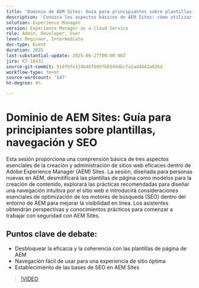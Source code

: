 ```yaml
---
title: 'Dominio de AEM Sites: Guía para principiantes sobre plantillas, navegación y SEO'
description: 'Conozca los aspectos básicos de AEM Sites: cómo utilizar plantillas de página, diseñar una navegación intuitiva y aplicar prácticas de SEO clave para aumentar la visibilidad y el rendimiento del sitio.'
solution: Experience Manager
version: Experience Manager as a Cloud Service
role: Admin, Developer, User
level: Beginner, Intermediate
doc-type: Event
duration: 2025
last-substantial-update: 2025-06-27T00:00:00Z
jira: KT-18431
source-git-commit: 51dfbfe124b46f609fb0349dbcfa2add442a026d
workflow-type: tm+mt
source-wordcount: '147'
ht-degree: 0%

---
```



# Dominio de AEM Sites: Guía para principiantes sobre plantillas, navegación y SEO

Esta sesión proporciona una comprensión básica de tres aspectos esenciales de la creación y administración de sitios web eficaces dentro de Adobe Experience Manager (AEM) Sites. La sesión, diseñada para personas nuevas en AEM, desmitificará las plantillas de página como modelos para la creación de contenido, explorará las prácticas recomendadas para diseñar una navegación intuitiva por el sitio web e introducirá consideraciones esenciales de optimización de los motores de búsqueda (SEO) dentro del entorno de AEM para mejorar la visibilidad en línea. Los asistentes obtendrán perspectivas y conocimientos prácticos para comenzar a trabajar con seguridad con AEM Sites.

## Puntos clave de debate:

* Desbloquear la eficacia y la coherencia con las plantillas de página de AEM
* Navegación fácil de usar para una experiencia de sitio óptima
* Establecimiento de las bases de SEO en AEM Sites

>[!VIDEO](https://video.tv.adobe.com/v/3464318/?learn=on&enablevpops&captions=spa)
